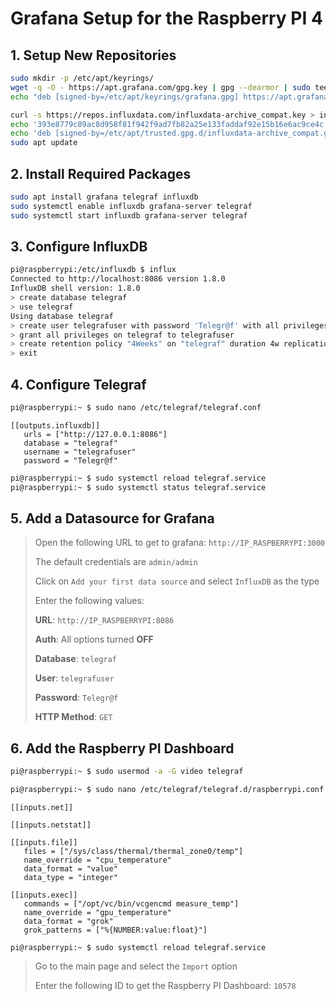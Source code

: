 # Grafana Setup for the Raspberry PI 4

## 1. Setup New Repositories
```bash
sudo mkdir -p /etc/apt/keyrings/
wget -q -O - https://apt.grafana.com/gpg.key | gpg --dearmor | sudo tee /etc/apt/keyrings/grafana.gpg > /dev/null
echo "deb [signed-by=/etc/apt/keyrings/grafana.gpg] https://apt.grafana.com stable main" | sudo tee /etc/apt/sources.list.d/grafana.list

curl -s https://repos.influxdata.com/influxdata-archive_compat.key > influxdata-archive_compat.key
echo '393e8779c89ac8d958f81f942f9ad7fb82a25e133faddaf92e15b16e6ac9ce4c influxdata-archive_compat.key' | sha256sum -c && cat influxdata-archive_compat.key | gpg --dearmor | sudo tee /etc/apt/trusted.gpg.d/influxdata-archive_compat.gpg > /dev/null
echo 'deb [signed-by=/etc/apt/trusted.gpg.d/influxdata-archive_compat.gpg] https://repos.influxdata.com/debian stable main' | sudo tee /etc/apt/sources.list.d/influxdata.list
sudo apt update
```

## 2. Install Required Packages
```bash
sudo apt install grafana telegraf influxdb
sudo systemctl enable influxdb grafana-server telegraf
sudo systemctl start influxdb grafana-server telegraf
```

## 3. Configure InfluxDB
```bash
pi@raspberrypi:/etc/influxdb $ influx
Connected to http://localhost:8086 version 1.8.0
InfluxDB shell version: 1.8.0
> create database telegraf
> use telegraf
Using database telegraf
> create user telegrafuser with password 'Telegr@f' with all privileges
> grant all privileges on telegraf to telegrafuser
> create retention policy "4Weeks" on "telegraf" duration 4w replication 1 default
> exit
```

## 4. Configure Telegraf
```bash
pi@raspberrypi:~ $ sudo nano /etc/telegraf/telegraf.conf
```
```
[[outputs.influxdb]]
   urls = ["http://127.0.0.1:8086"]
   database = "telegraf"
   username = "telegrafuser"
   password = "Telegr@f"
```
```bash
pi@raspberrypi:~ $ sudo systemctl reload telegraf.service
pi@raspberrypi:~ $ sudo systemctl status telegraf.service
```

## 5. Add a Datasource for Grafana
> Open the following URL to get to grafana: `http://IP_RASPBERRYPI:3000`
> 
> The default credentials are `admin/admin`
>
> Click on `Add your first data source` and select `InfluxDB` as the type
>
> Enter the following values:
>
> **URL**: `http://IP_RASPBERRYPI:8086`
>
> **Auth**: All options turned **OFF**
>
> **Database**: `telegraf`
>
> **User**: `telegrafuser`
>
> **Password**: `Telegr@f`
>
> **HTTP Method**: `GET`

## 6. Add the Raspberry PI Dashboard
```bash
pi@raspberrypi:~ $ sudo usermod -a -G video telegraf
```
```bash
pi@raspberrypi:~ $ sudo nano /etc/telegraf/telegraf.d/raspberrypi.conf
```
```
[[inputs.net]]

[[inputs.netstat]]

[[inputs.file]]
   files = ["/sys/class/thermal/thermal_zone0/temp"]
   name_override = "cpu_temperature"
   data_format = "value"
   data_type = "integer"

[[inputs.exec]]
   commands = ["/opt/vc/bin/vcgencmd measure_temp"]
   name_override = "gpu_temperature"
   data_format = "grok"
   grok_patterns = ["%{NUMBER:value:float}"]
```
```
pi@raspberrypi:~ $ sudo systemctl reload telegraf.service
```
> Go to the main page and select the `Import` option
>
> Enter the following ID to get the Raspberry PI Dashboard: `10578`
